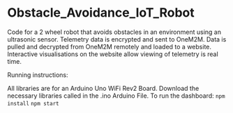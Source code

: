 # Obstacle_Avoidance_IoT_Robot
Code for a 2 wheel robot that avoids obstacles in an environment using an ultrasonic sensor.
Telemetry data is encrypted and sent to OneM2M.
Data is pulled and decrypted from OneM2M remotely and loaded to a website.
Interactive visualisations on the website allow viewing of telemetry is real time.

Running instructions:

All libraries are for an Arduino Uno WiFi Rev2 Board.
Download the necessary libraries called in the .ino Arduino File.
To run the dashboard:
```npm install```
```npm start```
